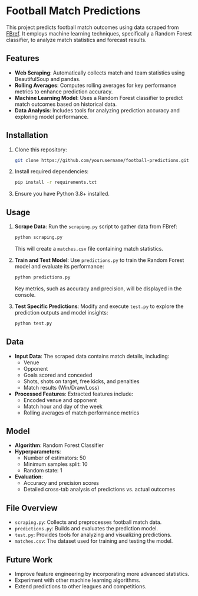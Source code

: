 # Football Match Predictions

This project predicts football match outcomes using data scraped from [FBref](https://fbref.com/). It employs machine learning techniques, specifically a Random Forest classifier, to analyze match statistics and forecast results.

## Features

-   **Web Scraping**: Automatically collects match and team statistics using BeautifulSoup and pandas.
-   **Rolling Averages**: Computes rolling averages for key performance metrics to enhance prediction accuracy.
-   **Machine Learning Model**: Uses a Random Forest classifier to predict match outcomes based on historical data.
-   **Data Analysis**: Includes tools for analyzing prediction accuracy and exploring model performance.

## Installation

1.  Clone this repository:
    
	```bash
	git clone https://github.com/yourusername/football-predictions.git
	```
    
2.  Install required dependencies:

	```bash
	pip install -r requirements.txt
	```
    
3.  Ensure you have Python 3.8+ installed.

## Usage

1.  **Scrape Data**: Run the `scraping.py` script to gather data from FBref:
    
	```bash
	python scraping.py
	```
	This will create a `matches.csv` file containing match statistics.
    
2.  **Train and Test Model**: Use `predictions.py` to train the Random Forest model and evaluate its performance:
    
    ```bash
    python predictions.py
    ```
    
    Key metrics, such as accuracy and precision, will be displayed in the console.
    
3.  **Test Specific Predictions**: Modify and execute `test.py` to explore the prediction outputs and model insights:
    
    ```bash
    python test.py
    ```
    

## Data

-   **Input Data**: The scraped data contains match details, including:
    -   Venue
    -   Opponent
    -   Goals scored and conceded
    -   Shots, shots on target, free kicks, and penalties
    -   Match results (Win/Draw/Loss)
-   **Processed Features**: Extracted features include:
    -   Encoded venue and opponent
    -   Match hour and day of the week
    -   Rolling averages of match performance metrics

## Model

-   **Algorithm**: Random Forest Classifier
-   **Hyperparameters**:
    -   Number of estimators: 50
    -   Minimum samples split: 10
    -   Random state: 1
-   **Evaluation**:
    -   Accuracy and precision scores
    -   Detailed cross-tab analysis of predictions vs. actual outcomes

## File Overview

-   `scraping.py`: Collects and preprocesses football match data.
-   `predictions.py`: Builds and evaluates the prediction model.
-   `test.py`: Provides tools for analyzing and visualizing predictions.
-   `matches.csv`: The dataset used for training and testing the model.

## Future Work

-   Improve feature engineering by incorporating more advanced statistics.
-   Experiment with other machine learning algorithms.
-   Extend predictions to other leagues and competitions.